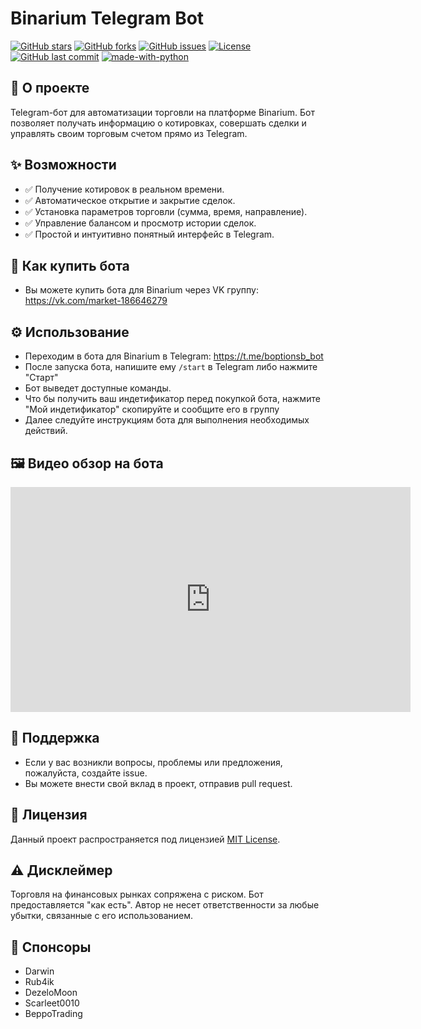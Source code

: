 # Binarium Telegram Bot

[![GitHub stars](https://img.shields.io/github/stars/DarwinYouTube/BinariumBot?style=social)](https://github.com/DarwinYouTube/BinariumBot/stargazers)
[![GitHub forks](https://img.shields.io/github/forks/DarwinYouTube/BinariumBot?style=social)](https://github.com/DarwinYouTube/BinariumBot/network)
[![GitHub issues](https://img.shields.io/github/issues/DarwinYouTube/BinariumBot)](https://github.com/DarwinYouTube/BinariumBot/issues)
[![License](https://img.shields.io/github/license/DarwinYouTube/BinariumBot)](https://github.com/DarwinYouTube/BinariumBot/blob/main/LICENSE.md)
[![GitHub last commit](https://img.shields.io/github/last-commit/DarwinYouTube/BinariumBot)](https://github.com/DarwinYouTube/BinariumBot/commits/main)
[![made-with-python](https://img.shields.io/badge/Made%20with-Python-1f425f.svg)](https://www.python.org/)

## 🤖 О проекте
Telegram-бот для автоматизации торговли на платформе Binarium. Бот позволяет получать информацию о котировках, совершать сделки и управлять своим торговым счетом прямо из Telegram.

## ✨ Возможности
*   ✅  Получение котировок в реальном времени.
*   ✅  Автоматическое открытие и закрытие сделок.
*   ✅  Установка параметров торговли (сумма, время, направление).
*   ✅  Управление балансом и просмотр истории сделок.
*   ✅  Простой и интуитивно понятный интерфейс в Telegram.

## 🚀 Как купить бота
- Вы можете купить бота для Binarium через VK группу: https://vk.com/market-186646279

## ⚙️ Использование
*   Переходим в бота для Binarium в Telegram: https://t.me/boptionsb_bot
*   После запуска бота, напишите ему `/start` в Telegram либо нажмите "Старт"
*   Бот выведет доступные команды.
*   Что бы получить ваш индетификатор перед покупкой бота, нажмите "Мой индетификатор" скопируйте и сообщите его в группу
*   Далее следуйте инструкциям бота для выполнения необходимых действий.

## 🖼️ Видео обзор на бота
<iframe src="https://vk.com/video_ext.php?oid=-186646279&id=456239277&hash=d73b7ff2f0824b2f" width="640" height="360" frameborder="0" allowfullscreen="1" allow="autoplay; encrypted-media; fullscreen; picture-in-picture"></iframe>

## 🤝 Поддержка
*   Если у вас возникли вопросы, проблемы или предложения, пожалуйста, создайте issue.
*   Вы можете внести свой вклад в проект, отправив pull request.

## 📜 Лицензия
Данный проект распространяется под лицензией [MIT License](LICENSE.md).

## ⚠️ Дисклеймер
Торговля на финансовых рынках сопряжена с риском. Бот предоставляется "как есть". Автор не несет ответственности за любые убытки, связанные с его использованием.

## 💖 Спонсоры 
*   Darwin
*   Rub4ik
*   DezeloMoon
*   Scarleet0010
*   BeppoTrading
